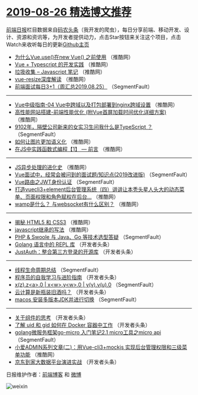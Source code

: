 # [2019-08-26 精选博文推荐](https://toutiao.qdkfweb.cn/date/2019/08/26)

[前端日报](https://qdkfweb.cn/c/news)栏目数据来自[码农头条](https://toutiao.qdkfweb.cn/)（我开发的爬虫），每日分享前端、移动开发、设计、资源和资讯等，为开发者提供动力，点击Star按钮来关注这个项目，点击Watch来收听每日的更新[Github主页](https://github.com/kujian/frontendDaily)
* [为什么Vue.use()在new Vue() 之前使用](https://toutiao.qdkfweb.cn/122710.html) （推酷网）
* [Vue + Typescript 的开发实践](https://toutiao.qdkfweb.cn/122705.html) （推酷网）
* [垃圾收集 &#8211; Javascript 笔记](https://toutiao.qdkfweb.cn/122706.html) （推酷网）
* [vue-resize深度解读](https://toutiao.qdkfweb.cn/122708.html) （推酷网）
* [前端面试每日3+1（周汇总2019.08.25）](https://toutiao.qdkfweb.cn/122648.html) （SegmentFault）

***
* [Vue中级指南-04 Vue中跨域以及打包部署到nginx跨域设置](https://toutiao.qdkfweb.cn/122702.html) （推酷网）
* [高性能网站搭建-前端性能优化 (附Vue首屏加载时间优化详细方案)](https://toutiao.qdkfweb.cn/122703.html) （推酷网）
* [9102年，隔壁公司新来的女实习生问我什么是TypeScript ？](https://toutiao.qdkfweb.cn/122631.html) （SegmentFault）
* [如何让图片更加语义化](https://toutiao.qdkfweb.cn/122693.html) （推酷网）
* [在JS中实践函数式编程【1】 &#8212; 前言](https://toutiao.qdkfweb.cn/122704.html) （推酷网）

***
* [JS异步处理的进化史](https://toutiao.qdkfweb.cn/122694.html) （推酷网）
* [Vue面试中，经常会被问到的面试题/知识点(2019改进版)](https://toutiao.qdkfweb.cn/122633.html) （SegmentFault）
* [Vue路由之JWT身份认证](https://toutiao.qdkfweb.cn/122634.html) （SegmentFault）
* [打造vuecli3+element后台管理系统（四）讲讲让本秃头星人头大的动态菜单、页面权限和角色赋权在后台&#8230;](https://toutiao.qdkfweb.cn/122696.html) （推酷网）
* [wamp是什么？ 与websocket有什么区别？](https://toutiao.qdkfweb.cn/122711.html) （推酷网）

***
* [揭秘 HTML5 和 CSS3](https://toutiao.qdkfweb.cn/122701.html) （推酷网）
* [javascript继承的写法](https://toutiao.qdkfweb.cn/122691.html) （推酷网）
* [PHP &amp; Swoole 与 Java、Go 等技术选型答疑](https://toutiao.qdkfweb.cn/122630.html) （SegmentFault）
* [Golang 语言中的 REPL 库](https://toutiao.qdkfweb.cn/122652.html) （开发者头条）
* [JustAuth：整合第三方登录的开源库](https://toutiao.qdkfweb.cn/122663.html) （开发者头条）

***
* [线程生命周期总结](https://toutiao.qdkfweb.cn/122642.html) （SegmentFault）
* [程序员的自我学习与进阶指南](https://toutiao.qdkfweb.cn/122653.html) （开发者头条）
* [x(z).z&lt;a&gt;.0 | x&lt;w&gt;.y&lt;w&gt;.0 | y(v).v(u).0](https://toutiao.qdkfweb.cn/122632.html) （SegmentFault）
* [云计算是新瓶装旧酒吗？](https://toutiao.qdkfweb.cn/122664.html) （开发者头条）
* [macos 安装多版本JDK并进行切换](https://toutiao.qdkfweb.cn/122643.html) （SegmentFault）

***
* [关于组件的思考](https://toutiao.qdkfweb.cn/122654.html) （开发者头条）
* [了解 uid 和 gid 如何在 Docker 容器中工作](https://toutiao.qdkfweb.cn/122665.html) （开发者头条）
* [golang微服务框架go-micro 入门笔记2.1  micro工具之micro api](https://toutiao.qdkfweb.cn/122644.html) （SegmentFault）
* [小爱ADMIN系列文章(二)：用Vue-cli3+mockjs 实现后台管理权限和三级菜单功能](https://toutiao.qdkfweb.cn/122695.html) （推酷网）
* [京东到家大数据平台演进实战](https://toutiao.qdkfweb.cn/122655.html) （开发者头条）

日报维护作者：[前端博客](https://qdkfweb.cn/) 和 [微博](https://qdkfweb.cn/go/weibo)

![weixin](https://user-images.githubusercontent.com/3055447/38468989-651132ac-3b80-11e8-8e6b-15122322a9d7.png)